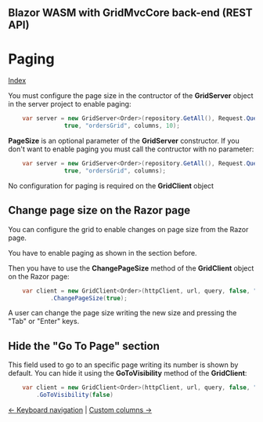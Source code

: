 ## Blazor WASM with GridMvcCore back-end (REST API)

# Paging

[Index](Documentation.md)

You must configure the page size in the contructor of the **GridServer** object in the server project to enable paging:

```c#
    var server = new GridServer<Order>(repository.GetAll(), Request.Query,
                true, "ordersGrid", columns, 10);
```

**PageSize** is an optional parameter of the **GridServer** constructor. If you don't want to enable paging you must call the contructor with no parameter:

```c#
    var server = new GridServer<Order>(repository.GetAll(), Request.Query,
                true, "ordersGrid", columns);
```

No configuration for paging is required on the **GridClient** object

## Change page size on the Razor page

You can configure the grid to enable changes on page size from the Razor page.

You have to enable paging as shown in the section before.

Then you have to use the **ChangePageSize** method of the **GridClient** object on the Razor page:

```c#
    var client = new GridClient<Order>(httpClient, url, query, false, "ordersGrid", ColumnCollections.OrderColumns, locale)
            .ChangePageSize(true);
```

A user can change the page size writing the new size and pressing the "Tab" or "Enter" keys.

## Hide the "Go To Page" section

This field used to go to an specific page writing its number is shown by default. You can hide it using the **GoToVisibility** method of the **GridClient**:

```c#
    var client = new GridClient<Order>(httpClient, url, query, false, "ordersGrid", ColumnCollections.OrderColumns, locale)
        .GoToVisibility(false)
```

[<- Keyboard navigation](Keyboard_navigation.md) | [Custom columns ->](Custom_columns.md)